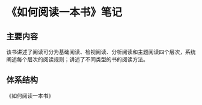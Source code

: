 # 《如何阅读一本书》笔记

## 主要内容

该书讲述了阅读可分为基础阅读、检视阅读、分析阅读和主题阅读四个层次，系统阐述每个层次的阅读规则；讲述了不同类型的书的阅读方法。

## 体系结构

《如何阅读一本书》